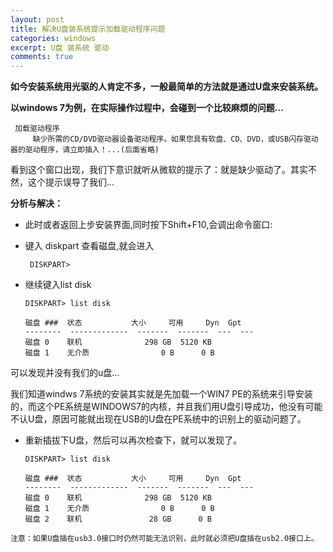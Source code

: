 ```yaml
---
layout: post
title: 解决U盘装系统提示加载驱动程序问题
categories: windows 
excerpt: U盘 装系统 驱动
comments: true
---
```

**如今安装系统用光驱的人肯定不多，一般最简单的方法就是通过U盘来安装系统。**

**以windows 7为例，在实际操作过程中，会碰到一个比较麻烦的问题...**

     加载驱动程序
         缺少所需的CD/DVD驱动器设备驱动程序。如果您具有软盘、CD、DVD，或USB闪存驱动器的驱动程序，请立即插入！...(后面省略)

看到这个窗口出现，我们下意识就听从微软的提示了：就是缺少驱动了。其实不然，这个提示误导了我们...

**分析与解决：**

- 此时或者返回上步安装界面,同时按下Shift+F10,会调出命令窗口:

- 键入 diskpart 查看磁盘,就会进入

       DISKPART>

- 继续键入list disk

      DISKPART> list disk 

      磁盘 ###  状态           大小     可用     Dyn  Gpt
      --------  -------------  -------  -------  ---  ---
      磁盘 0    联机              298 GB  5120 KB
      磁盘 1    无介质                0 B      0 B

可以发现并没有我们的u盘...

我们知道windws 7系统的安装其实就是先加载一个WIN7 PE的系统来引导安装的，而这个PE系统是WINDOWS7的内核，并且我们用U盘引导成功，他没有可能不认U盘，原因可能就出现在USB的U盘在PE系统中的识别上的驱动问题了。

- 重新插拔下U盘，然后可以再次检查下，就可以发现了。
      
      DISKPART> list disk

      磁盘 ###  状态           大小     可用     Dyn  Gpt
      --------  -------------  -------  -------  ---  ---
      磁盘 0    联机              298 GB  5120 KB
      磁盘 1    无介质                0 B      0 B
      磁盘 2    联机               28 GB      0 B

`注意：如果U盘插在usb3.0接口时仍然可能无法识别，此时就必须把U盘插在usb2.0接口上。`

